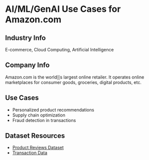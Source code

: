 # AI/ML/GenAI Use Cases for Amazon.com

## Industry Info
E-commerce, Cloud Computing, Artificial Intelligence

## Company Info
Amazon.com is the world▒s largest online retailer. It operates online marketplaces for consumer goods, groceries, digital products, etc.

## Use Cases
- Personalized product recommendations
- Supply chain optimization
- Fraud detection in transactions

## Dataset Resources
- [Product Reviews Dataset](https://example.com/product-reviews)
- [Transaction Data](https://example.com/transaction-data)
